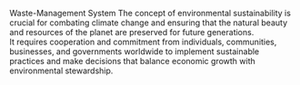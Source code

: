 Waste-Management System
The concept of environmental sustainability is crucial for combating climate change and ensuring that the natural beauty and resources of the planet are preserved for future generations.<br> It requires cooperation and commitment from individuals, communities, businesses, and governments worldwide to implement sustainable practices and make decisions that balance economic growth with environmental stewardship.
